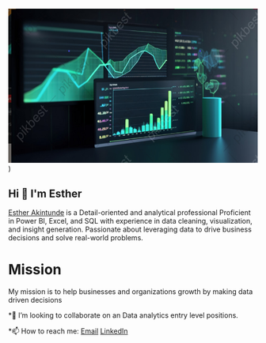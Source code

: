 ![banner](https://github.com/Esther-git87/Esther-git87/blob/main/readmebanner.png))









## Hi 👋 I'm Esther

[Esther Akintunde](https://www.linkedin.com/in/esther-akintunde-75b61a265/) is a Detail-oriented and analytical professional Proficient in Power BI, Excel, and SQL with experience in data cleaning, visualization, and insight generation. Passionate about leveraging data to drive business decisions and solve real-world problems. 


# Mission


My mission is to help businesses and organizations growth by making data driven decisions


 *👯 I’m looking to collaborate on an Data analytics entry level positions.


 *📫 How to reach me: [Email](mailto:ogunladeesther143@gmail.com)
[LinkedIn](https://www.linkedin.com/in/esther-akintunde-75b61a265/)


<!--
**Esther-git87/Esther-git87** is a ✨ _special_ ✨ repository because its `README.md` (this file) appears on your GitHub profile.

Here are some ideas to get you started:

- 🔭 I’m currently working on ...
- 🌱 I’m currently learning ...
- 👯 I’m looking to collaborate on ...
- 🤔 I’m looking for help with ...
- 💬 Ask me about ...
- 📫 How to reach me: ...
- 😄 Pronouns: ...
- ⚡ Fun fact: ...
-->



